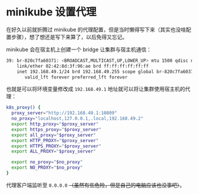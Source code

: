 # minikube 设置代理

在好久以前就折腾过 minikube 的代理配置，但是当时懒得写下来（其实也没啥配置步骤），想了想还是写下来算了，以后免得又忘记。

minikube 会在宿主机上创建一个 bridge 让集群与宿主机通信：

```bash
39: br-820c7fa60371: <BROADCAST,MULTICAST,UP,LOWER_UP> mtu 1500 qdisc noqueue state UP group default
    link/ether 02:42:8d:3f:96:ae brd ff:ff:ff:ff:ff:ff
    inet 192.168.49.1/24 brd 192.168.49.255 scope global br-820c7fa60371
       valid_lft forever preferred_lft forever
```

也就是可以将环境变量修改成 `192.168.49.1` 地址就可以将让集群使用宿主机的代理：

```bash
k8s_proxy() {
  proxy_server="http://192.168.49.1:10809"
  no_proxy="localhost,127.0.0.1,.local,192.168.49.2"
  export http_proxy="$proxy_server"
  export https_proxy="$proxy_server"
  export all_proxy="$proxy_server"
  export HTTP_PROXY="$proxy_server"
  export HTTPS_PROXY="$proxy_server"
  export ALL_PROXY="$proxy_server"

  export no_proxy="$no_proxy"
  export NO_PROXY="$no_proxy"
}
```

代理客户端监听至 `0.0.0.0` ~~（虽然有些危险，但是自己的电脑应该也没事吧）~~。
